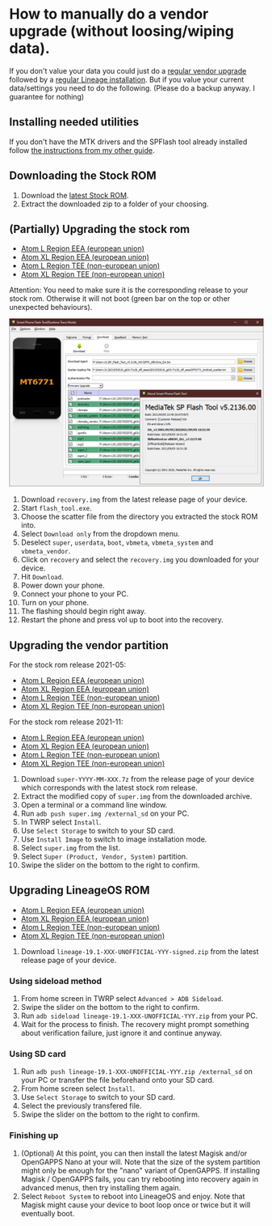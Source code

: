 How to manually do a vendor upgrade (without loosing/wiping data).
=================================================

If you don't value your data you could just do a [regular vendor upgrade](HOW-TO-FLASH-STOCK.md) followed by a [regular Lineage installation](HOW-TO-INSTALL.md).
But if you value your current data/settings you need to do the following.
(Please do a backup anyway. I guarantee for nothing)

## Installing needed utilities

If you don't have the MTK drivers and the SPFlash tool already installed follow [the instructions from my other guide](HOW-TO-FLASH-STOCK.md).

## Downloading the Stock ROM

1. Download the [latest Stock ROM](https://drive.google.com/drive/folders/0By1nhWOmuw2KdDhTUlFOZHpXQjg?sort=13&direction=a&resourcekey=0-KHJPIYVPw2iHL--cceWyaw).
2. Extract the downloaded zip to a folder of your choosing.

## (Partially) Upgrading the stock rom

- [Atom L Region EEA (european union)](https://github.com/ADeadTrousers/twrp_device_Unihertz_Atom_L_EEA/releases)
- [Atom XL Region EEA (european union)](https://github.com/ADeadTrousers/twrp_device_Unihertz_Atom_XL_EEA/releases)
- [Atom L Region TEE (non-european union)](https://github.com/ADeadTrousers/twrp_device_Unihertz_Atom_L_TEE/releases)
- [Atom XL Region TEE (non-european union)](https://github.com/ADeadTrousers/twrp_device_Unihertz_Atom_XL_TEE/releases)

Attention: You need to make sure it is the corresponding release to your stock rom. Otherwise it will not boot (green bar on the top or other unexpected behaviours). 

![](images/spflash.png)

1. Download `recovery.img` from the latest release page of your device.
2. Start `flash_tool.exe`.
3. Choose the scatter file from the directory you extracted the stock ROM into.
4. Select `Download only` from the dropdown menu.
5. Deselect `super`, `userdata`, `boot`, `vbmeta`, `vbmeta_system` and `vbmeta_vendor`.
6. Click on `recovery` and select the `recovery.img` you downloaded for your device.
7. Hit `Download`.
8. Power down your phone.
9. Connect your phone to your PC.
10. Turn on your phone.
11. The flashing should begin right away.
12. Restart the phone and press vol up to boot into the recovery.

## Upgrading the vendor partition

For the stock rom release 2021-05:

- [Atom L Region EEA (european union)](https://github.com/ADeadTrousers/android_device_Unihertz_Atom_L_EEA/releases/download/20210616-alpha/super-2021-05-eea.7z)
- [Atom XL Region EEA (european union)](https://github.com/ADeadTrousers/android_device_Unihertz_Atom_XL_EEA/releases/download/20210616-alpha/super-2021-05-seea.7z)
- [Atom L Region TEE (non-european union)](https://github.com/ADeadTrousers/android_device_Unihertz_Atom_L_TEE/releases/download/20210616-alpha/super-2021-05-tee.7z)
- [Atom XL Region TEE (non-european union)](https://github.com/ADeadTrousers/android_device_Unihertz_Atom_XL_TEE/releases/download/20210616-alpha/super-2021-05-stee.7z)

For the stock rom release 2021-11:

- [Atom L Region EEA (european union)](https://github.com/ADeadTrousers/android_device_Unihertz_Atom_L_EEA/releases/download/20220715-alpha/super-2021-11-eea.7z)
- [Atom XL Region EEA (european union)](https://github.com/ADeadTrousers/android_device_Unihertz_Atom_XL_EEA/releases/download/20220715-alpha/super-2021-11-seea.7z)
- [Atom L Region TEE (non-european union)](https://github.com/ADeadTrousers/android_device_Unihertz_Atom_L_TEE/releases/download/20220715-alpha/super-2021-11-tee.7z)
- [Atom XL Region TEE (non-european union)](https://github.com/ADeadTrousers/android_device_Unihertz_Atom_XL_TEE/releases/download/20220715-alpha/super-2021-11-stee.7z)

1. Download `super-YYYY-MM-XXX.7z` from the release page of your device which corresponds with the latest stock rom release.
2. Extract the modified copy of `super.img` from the downloaded archive.
3. Open a terminal or a command line window.
4. Run `adb push super.img /external_sd` on your PC.
6. In TWRP select `Install`.
7. Use `Select Storage` to switch to your SD card.
8. Use `Install Image` to switch to image installation mode.
9. Select `super.img` from the list.
10. Select `Super (Product, Vendor, System)` partition.
11. Swipe the slider on the bottom to the right to confirm.

## Upgrading LineageOS ROM 

- [Atom L Region EEA (european union)](https://github.com/ADeadTrousers/android_device_Unihertz_Atom_L_EEA/releases)
- [Atom XL Region EEA (european union)](https://github.com/ADeadTrousers/android_device_Unihertz_Atom_XL_EEA/releases)
- [Atom L Region TEE (non-european union)](https://github.com/ADeadTrousers/android_device_Unihertz_Atom_L_TEE/releases)
- [Atom XL Region TEE (non-european union)](https://github.com/ADeadTrousers/android_device_Unihertz_Atom_XL_TEE/releases)

1. Download `lineage-19.1-XXX-UNOFFICIAL-YYY-signed.zip` from the latest release page of your device.

### Using sideload method

1. From home screen in TWRP select `Advanced > ADB Sideload`.
2. Swipe the slider on the bottom to the right to confirm.
3. Run `adb sideload lineage-19.1-XXX-UNOFFICIAL-YYY.zip` from your PC.
4. Wait for the process to finish. The recovery might prompt something about verification failure, just ignore it and continue anyway.

### Using SD card

1. Run `adb push lineage-19.1-XXX-UNOFFICIAL-YYY.zip /external_sd` on your PC or transfer the file beforehand onto your SD card.
2. From home screen select `Install`.
3. Use `Select Storage` to switch to your SD card.
4. Select the previously transfered file.
5. Swipe the slider on the bottom to the right to confirm.

### Finishing up

1. (Optional) At this point, you can then install the latest Magisk and/or OpenGAPPS Nano at your will. Note that the size of the system partition might only be enough for the "nano" variant of OpenGAPPS. If installing Magisk / OpenGAPPS fails, you can try rebooting into recovery again in advanced menus, then try installing them again.
2. Select `Reboot System` to reboot into LineageOS and enjoy. Note that Magisk might cause your device to boot loop once or twice but it will eventually boot.
